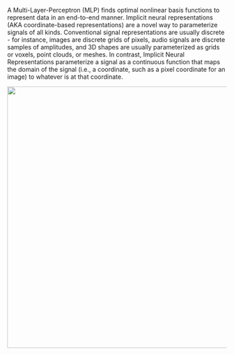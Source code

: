 A Multi-Layer-Perceptron (MLP) finds optimal nonlinear basis functions to represent data in an end-to-end manner. Implicit neural representations (AKA coordinate-based representations) are a novel way to parameterize signals of all kinds. Conventional signal representations are usually discrete - for instance, images are discrete grids of pixels, audio signals are discrete samples of amplitudes, and 3D shapes are usually parameterized as grids or voxels, point clouds, or meshes. In contrast, Implicit Neural Representations parameterize a signal as a continuous function that maps the domain of the signal (i.e., a coordinate, such as a pixel coordinate for an image) to whatever is at that coordinate. 

<img width=600 src="https://github.com/Aparnak12/Deep-Learning/assets/51270673/3951dea0-fd05-4cf9-a3dd-2600823fb35e">
